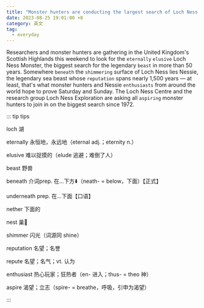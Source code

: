 ```yaml
---
title: "Monster hunters are conducting the largest search of Loch Ness in more than 50 years"
date: 2023-08-25 19:01:00 +8
category: 英文
tag:
  - everyday
---
```


Researchers and monster hunters are gathering in the United Kingdom's Scottish Highlands this weekend to look for the `eternally` `elusive` Loch Ness Monster, the biggest search for the legendary `beast` in more than 50 years. Somewhere `beneath` the `shimmering` surface of Loch Ness lies Nessie, the legendary sea beast whose `reputation` spans nearly 1,500 years — at least, that's what monster hunters and Nessie `enthusiasts` from around the world hope to prove Saturday and Sunday. The Loch Ness Centre and the research group Loch Ness Exploration are asking all `aspiring` monster hunters to join in on the biggest search since 1972.

::: tip tips

loch 湖

eternally 永恒地，永远地（eternal adj.；eternity n.）

elusive 难以捉摸的（elude 逃避；难倒了人）

beast 野兽

beneath 介词prep. 在...下方⬇️（neath- = below，下面）【正式】

underneath prep. 在...下面【口语】

nether 下面的

nest 巢🪹

shimmer 闪光（词源同 shine）

reputation 名望；名誉

repute 名望；名气；vt. 认为

enthusiast 热心玩家；狂热者（en- 进入；thus- = theo 神）

aspire 渴望；立志（spire- = breathe，呼吸，引申为渴望）

:::
